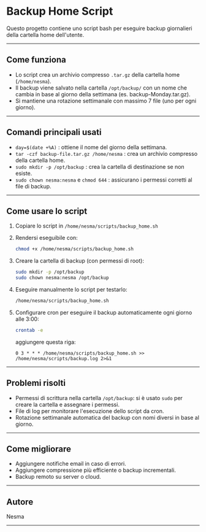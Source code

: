# Backup Home Script

Questo progetto contiene uno script bash per eseguire backup giornalieri della cartella home dell'utente.

---

## Come funziona

- Lo script crea un archivio compresso `.tar.gz` della cartella home (`/home/nesma`).
- Il backup viene salvato nella cartella `/opt/backup/` con un nome che cambia in base al giorno della settimana (es. backup-Monday.tar.gz).
- Si mantiene una rotazione settimanale con massimo 7 file (uno per ogni giorno).

---

## Comandi principali usati

- `day=$(date +%A)` : ottiene il nome del giorno della settimana.
- `tar -czf backup-file.tar.gz /home/nesma` : crea un archivio compresso della cartella home.
- `sudo mkdir -p /opt/backup` : crea la cartella di destinazione se non esiste.
- `sudo chown nesma:nesma` e `chmod 644` : assicurano i permessi corretti al file di backup.

---

## Come usare lo script

1. Copiare lo script in `/home/nesma/scripts/backup_home.sh`
2. Rendersi eseguibile con:

   ```bash
   chmod +x /home/nesma/scripts/backup_home.sh
   ```

3. Creare la cartella di backup (con permessi di root):

   ```bash
   sudo mkdir -p /opt/backup
   sudo chown nesma:nesma /opt/backup
   ```

4. Eseguire manualmente lo script per testarlo:

   ```bash
   /home/nesma/scripts/backup_home.sh
   ```

5. Configurare cron per eseguire il backup automaticamente ogni giorno alle 3:00:

   ```bash
   crontab -e
   ```

   aggiungere questa riga:

   ```
   0 3 * * * /home/nesma/scripts/backup_home.sh >> /home/nesma/scripts/backup.log 2>&1
   ```

---

## Problemi risolti

- Permessi di scrittura nella cartella `/opt/backup`: si è usato `sudo` per creare la cartella e assegnare i permessi.
- File di log per monitorare l'esecuzione dello script da cron.
- Rotazione settimanale automatica del backup con nomi diversi in base al giorno.

---

## Come migliorare

- Aggiungere notifiche email in caso di errori.
- Aggiungere compressione più efficiente o backup incrementali.
- Backup remoto su server o cloud.

---

## Autore

Nesma

---
